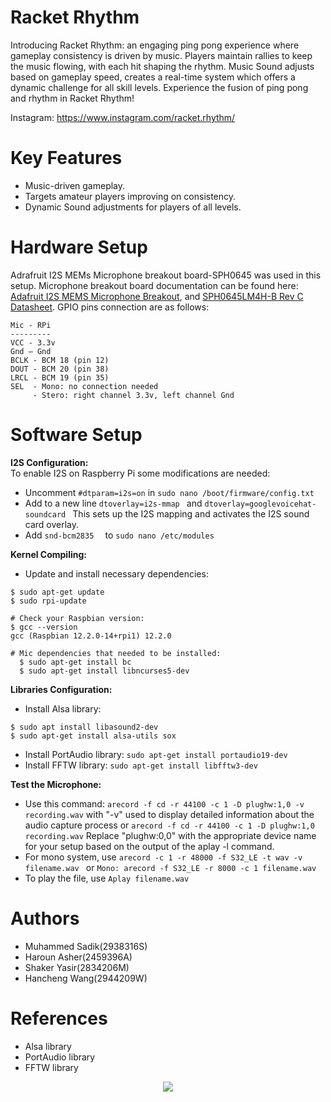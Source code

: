 # Racket Rhythm
Introducing Racket Rhythm: an engaging ping pong experience where gameplay consistency is driven by music. Players maintain rallies to keep the music flowing, with each hit shaping the rhythm. Music Sound adjusts based on gameplay speed, creates a real-time system which offers a dynamic challenge for all skill levels. Experience the fusion of ping pong and rhythm in Racket Rhythm!

Instagram: https://www.instagram.com/racket.rhythm/

# Key Features
* Music-driven gameplay.
* Targets amateur players improving on consistency.
* Dynamic Sound adjustments for players of all levels.

# Hardware Setup
Adrafruit I2S MEMs Microphone breakout board-SPH0645 was used in this setup. 
Microphone breakout board documentation can be found here: [Adafruit I2S MEMS Microphone Breakout](https://cdn-learn.adafruit.com/downloads/pdf/adafruit-i2s-mems-microphone-breakout.pdf), and [SPH0645LM4H-B Rev C Datasheet](https://mm.digikey.com/Volume0/opasdata/d220001/medias/docus/908/SPH0645LM4H-B.pdf). GPIO pins connection are as follows:

```
Mic - RPi
---------
VCC - 3.3v
Gnd – Gnd
BCLK - BCM 18 (pin 12)
DOUT - BCM 20 (pin 38)
LRCL - BCM 19 (pin 35)
SEL  - Mono: no connection needed
     - Stero: right channel 3.3v, left channel Gnd
```

# Software Setup
**I2S Configuration:**  
To enable I2S on Raspberry Pi some modifications are needed:

* Uncomment ```#dtparam=i2s=on``` in ``` sudo nano /boot/firmware/config.txt ```
* Add to a new line ``` dtoverlay=i2s-mmap  ``` and ``` dtoverlay=googlevoicehat-soundcard  ``` This sets up the I2S mapping and activates the I2S sound card overlay.
* Add ``` snd-bcm2835   ``` to ``` sudo nano /etc/modules ```

**Kernel Compiling:**

* Update and install necessary dependencies:
```
$ sudo apt-get update
$ sudo rpi-update

# Check your Raspbian version:
$ gcc --version
gcc (Raspbian 12.2.0-14+rpi1) 12.2.0

# Mic dependencies that needed to be installed:
  $ sudo apt-get install bc
  $ sudo apt-get install libncurses5-dev
  ```
**Libraries Configuration:**
  
* Install Alsa library:
```
$ sudo apt install libasound2-dev
$ sudo apt-get install alsa-utils sox
 ```
* Install PortAudio library: ``` sudo apt-get install portaudio19-dev ```
* Install FFTW library: ``` sudo apt-get install libfftw3-dev ```

**Test the Microphone:**
 
* Use this command: ```arecord -f cd -r 44100 -c 1 -D plughw:1,0 -v recording.wav``` with "-v" used to display detailed information about the audio capture process or ```arecord -f cd -r 44100 -c 1 -D plughw:1,0 recording.wav``` Replace "plughw:0,0" with the appropriate device name for your setup based on the output of the aplay -l command.
* For mono system, use ```arecord -c 1 -r 48000 -f S32_LE -t wav -v filename.wav ``` or ``` Mono: arecord -f S32_LE -r 8000 -c 1 filename.wav  ```
* To play the file, use ``` Aplay filename.wav  ```
  
# Authors
 * Muhammed Sadik(2938316S)
 * Haroun Asher(2459396A)
 * Shaker Yasir(2834206M)
 * Hancheng Wang(2944209W)
 

# References

 * Alsa library
 * PortAudio library
 * FFTW  library

<p align="center">
  <img src="https://github.com/Muh-Sadik/RacketRhythm/assets/157655580/689d6b9b-1b2b-4e73-951a-2b96bb608341" width="auto" height="auto">
</p>
